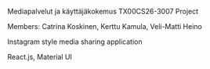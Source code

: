 
Mediapalvelut ja käyttäjäkokemus TX00CS26-3007 Project

Members: Catrina Koskinen, Kerttu Kamula, Veli-Matti Heino

Instagram style media sharing application

React.js, Material UI
